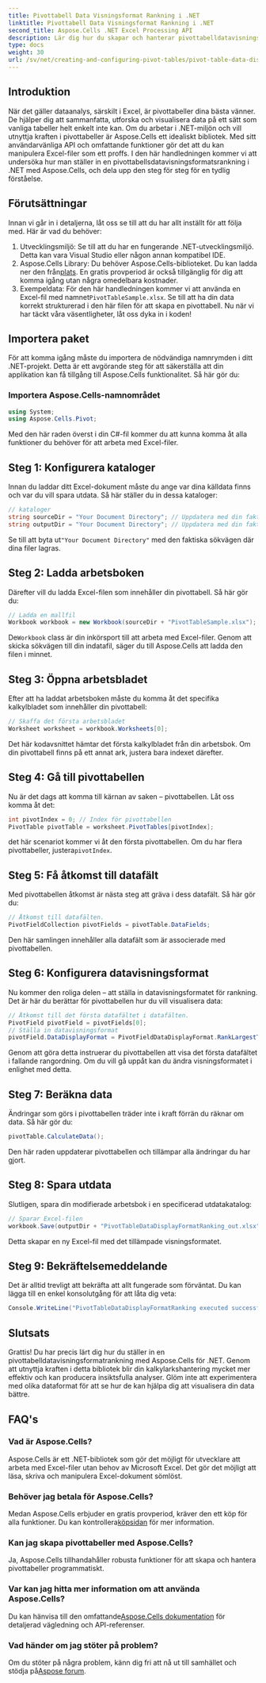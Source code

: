 ```yaml
---
title: Pivottabell Data Visningsformat Rankning i .NET
linktitle: Pivottabell Data Visningsformat Rankning i .NET
second_title: Aspose.Cells .NET Excel Processing API
description: Lär dig hur du skapar och hanterar pivottabelldatavisningsformatrankningar i .NET med Aspose.Cells med denna steg-för-steg-guide.
type: docs
weight: 30
url: /sv/net/creating-and-configuring-pivot-tables/pivot-table-data-display-format-ranking/
---
```

## Introduktion
När det gäller dataanalys, särskilt i Excel, är pivottabeller dina bästa vänner. De hjälper dig att sammanfatta, utforska och visualisera data på ett sätt som vanliga tabeller helt enkelt inte kan. Om du arbetar i .NET-miljön och vill utnyttja kraften i pivottabeller är Aspose.Cells ett idealiskt bibliotek. Med sitt användarvänliga API och omfattande funktioner gör det att du kan manipulera Excel-filer som ett proffs. I den här handledningen kommer vi att undersöka hur man ställer in en pivottabellsdatavisningsformatsrankning i .NET med Aspose.Cells, och dela upp den steg för steg för en tydlig förståelse.
## Förutsättningar
Innan vi går in i detaljerna, låt oss se till att du har allt inställt för att följa med. Här är vad du behöver:
1. Utvecklingsmiljö: Se till att du har en fungerande .NET-utvecklingsmiljö. Detta kan vara Visual Studio eller någon annan kompatibel IDE.
2. Aspose.Cells Library: Du behöver Aspose.Cells-biblioteket. Du kan ladda ner den från[plats](https://releases.aspose.com/cells/net/). En gratis provperiod är också tillgänglig för dig att komma igång utan några omedelbara kostnader.
3.  Exempeldata: För den här handledningen kommer vi att använda en Excel-fil med namnet`PivotTableSample.xlsx`. Se till att ha din data korrekt strukturerad i den här filen för att skapa en pivottabell.
Nu när vi har täckt våra väsentligheter, låt oss dyka in i koden!
## Importera paket
För att komma igång måste du importera de nödvändiga namnrymden i ditt .NET-projekt. Detta är ett avgörande steg för att säkerställa att din applikation kan få tillgång till Aspose.Cells funktionalitet. Så här gör du:
### Importera Aspose.Cells-namnområdet
```csharp
using System;
using Aspose.Cells.Pivot;
```
Med den här raden överst i din C#-fil kommer du att kunna komma åt alla funktioner du behöver för att arbeta med Excel-filer.
## Steg 1: Konfigurera kataloger
Innan du laddar ditt Excel-dokument måste du ange var dina källdata finns och var du vill spara utdata. Så här ställer du in dessa kataloger:
```csharp
// kataloger
string sourceDir = "Your Document Directory"; // Uppdatera med din faktiska katalog
string outputDir = "Your Document Directory"; // Uppdatera med din faktiska katalog
```
 Se till att byta ut`"Your Document Directory"` med den faktiska sökvägen där dina filer lagras.
## Steg 2: Ladda arbetsboken
Därefter vill du ladda Excel-filen som innehåller din pivottabell. Så här gör du:
```csharp
// Ladda en mallfil
Workbook workbook = new Workbook(sourceDir + "PivotTableSample.xlsx");
```
 De`Workbook` class är din inkörsport till att arbeta med Excel-filer. Genom att skicka sökvägen till din indatafil, säger du till Aspose.Cells att ladda den filen i minnet.
## Steg 3: Öppna arbetsbladet
Efter att ha laddat arbetsboken måste du komma åt det specifika kalkylbladet som innehåller din pivottabell:
```csharp
// Skaffa det första arbetsbladet
Worksheet worksheet = workbook.Worksheets[0];
```
Det här kodavsnittet hämtar det första kalkylbladet från din arbetsbok. Om din pivottabell finns på ett annat ark, justera bara indexet därefter.
## Steg 4: Gå till pivottabellen
Nu är det dags att komma till kärnan av saken – pivottabellen. Låt oss komma åt det:
```csharp
int pivotIndex = 0; // Index för pivottabellen
PivotTable pivotTable = worksheet.PivotTables[pivotIndex];
```
 det här scenariot kommer vi åt den första pivottabellen. Om du har flera pivottabeller, justera`pivotIndex`.
## Steg 5: Få åtkomst till datafält
Med pivottabellen åtkomst är nästa steg att gräva i dess datafält. Så här gör du:
```csharp
// Åtkomst till datafälten.
PivotFieldCollection pivotFields = pivotTable.DataFields;
```
Den här samlingen innehåller alla datafält som är associerade med pivottabellen.
## Steg 6: Konfigurera datavisningsformat
Nu kommer den roliga delen – att ställa in datavisningsformatet för rankning. Det är här du berättar för pivottabellen hur du vill visualisera data:
```csharp
// Åtkomst till det första datafältet i datafälten.
PivotField pivotField = pivotFields[0];
// Ställa in datavisningsformat
pivotField.DataDisplayFormat = PivotFieldDataDisplayFormat.RankLargestToSmallest;
```
Genom att göra detta instruerar du pivottabellen att visa det första datafältet i fallande rangordning. Om du vill gå uppåt kan du ändra visningsformatet i enlighet med detta.
## Steg 7: Beräkna data
Ändringar som görs i pivottabellen träder inte i kraft förrän du räknar om data. Så här gör du:
```csharp
pivotTable.CalculateData();
```
Den här raden uppdaterar pivottabellen och tillämpar alla ändringar du har gjort.
## Steg 8: Spara utdata
Slutligen, spara din modifierade arbetsbok i en specificerad utdatakatalog:
```csharp
// Sparar Excel-filen
workbook.Save(outputDir + "PivotTableDataDisplayFormatRanking_out.xlsx");
```
Detta skapar en ny Excel-fil med det tillämpade visningsformatet. 
## Steg 9: Bekräftelsemeddelande
Det är alltid trevligt att bekräfta att allt fungerade som förväntat. Du kan lägga till en enkel konsolutgång för att låta dig veta:
```csharp
Console.WriteLine("PivotTableDataDisplayFormatRanking executed successfully.");
```
## Slutsats
Grattis! Du har precis lärt dig hur du ställer in en pivottabelldatavisningsformatrankning med Aspose.Cells för .NET. Genom att utnyttja kraften i detta bibliotek blir din kalkylarkshantering mycket mer effektiv och kan producera insiktsfulla analyser. Glöm inte att experimentera med olika dataformat för att se hur de kan hjälpa dig att visualisera din data bättre. 
## FAQ's
### Vad är Aspose.Cells?
Aspose.Cells är ett .NET-bibliotek som gör det möjligt för utvecklare att arbeta med Excel-filer utan behov av Microsoft Excel. Det gör det möjligt att läsa, skriva och manipulera Excel-dokument sömlöst.
### Behöver jag betala för Aspose.Cells?
Medan Aspose.Cells erbjuder en gratis provperiod, kräver den ett köp för alla funktioner. Du kan kontrollera[köpsidan](https://purchase.aspose.com/buy) för mer information.
### Kan jag skapa pivottabeller med Aspose.Cells?
Ja, Aspose.Cells tillhandahåller robusta funktioner för att skapa och hantera pivottabeller programmatiskt.
### Var kan jag hitta mer information om att använda Aspose.Cells?
 Du kan hänvisa till den omfattande[Aspose.Cells dokumentation](https://reference.aspose.com/cells/net/) för detaljerad vägledning och API-referenser.
### Vad händer om jag stöter på problem?
 Om du stöter på några problem, känn dig fri att nå ut till samhället och stödja på[Aspose forum](https://forum.aspose.com/c/cells/9).